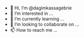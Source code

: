 - 👋 Hi, I’m @dagimkassagebrie
- 👀 I’m interested in ...
- 🌱 I’m currently learning ...
- 💞️ I’m looking to collaborate on ...
- 📫 How to reach me ...

<!---
dagimkassagebrie/dagimkassagebrie is a ✨ special ✨ repository because its `README.md` (this file) appears on your GitHub profile.
You can click the Preview link to take a look at your changes.
--->

